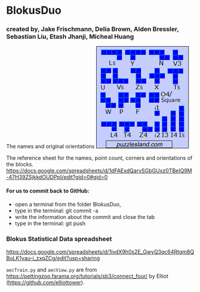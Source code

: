# BlokusDuo
### created by, Jake Frischmann, Delia Brown, Alden Bressler, Sebastian Liu, Etash Jhanji, Micheal Huang

The names and original orientations
![image](pieces.png)

 
The reference sheet for the names, point count, corners and orientations of the blocks.
https://docs.google.com/spreadsheets/d/1dFAExdQarvSGbGUxz0TBeIQ9M-47H39ZSjkkdOUDPpI/edit?gid=0#gid=0

#### For us to commit back to GitHub:
* open a terminal from the folder BlokusDuo,
* type in the terminal: git commit -a
* write the information about the commit and close the tab
* type in the terminal: git push

### Blokus Statistical Data spreadsheet
https://docs.google.com/spreadsheets/d/1ivdX9h0s2E_GwyQ3qc64Rtgm8QBoLK1yau-i_zxqZCg/edit?usp=sharing

`aecTrain.py` and `aecView.py` are from https://pettingzoo.farama.org/tutorials/sb3/connect_four/ by Elliot (https://github.com/elliottower). 